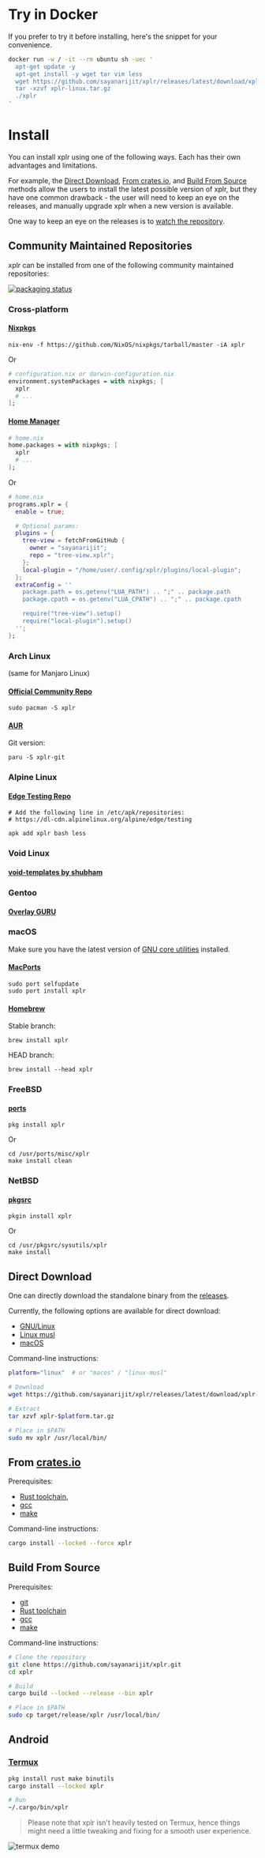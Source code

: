 # Try in Docker

If you prefer to try it before installing, here's the snippet for your
convenience.

```bash
docker run -w / -it --rm ubuntu sh -uec '
  apt-get update -y
  apt-get install -y wget tar vim less
  wget https://github.com/sayanarijit/xplr/releases/latest/download/xplr-linux.tar.gz
  tar -xzvf xplr-linux.tar.gz
  ./xplr
'
```

# Install

You can install xplr using one of the following ways. Each has their own
advantages and limitations.

For example, the [Direct Download][1], [From crates.io][2], and
[Build From Source][3] methods allow the users to install the latest possible
version of xplr, but they have one common drawback - the user will need to keep
an eye on the releases, and manually upgrade xplr when a new version is
available.

One way to keep an eye on the releases is to [watch the repository][4].

## Community Maintained Repositories

xplr can be installed from one of the following community maintained
repositories:

[![packaging status][5]][6]

### Cross-platform

#### [Nixpkgs][10]

```
nix-env -f https://github.com/NixOS/nixpkgs/tarball/master -iA xplr
```

Or

```nix
# configuration.nix or darwin-configuration.nix
environment.systemPackages = with nixpkgs; [
  xplr
  # ...
];
```

#### [Home Manager][30]

```nix
# home.nix
home.packages = with nixpkgs; [
  xplr
  # ...
];
```

Or

```nix
# home.nix
programs.xplr = {
  enable = true;

  # Optional params:
  plugins = {
    tree-view = fetchFromGitHub {
      owner = "sayanarijit";
      repo = "tree-view.xplr";
    };
    local-plugin = "/home/user/.config/xplr/plugins/local-plugin";
  };
  extraConfig = ''
    package.path = os.getenv("LUA_PATH") .. ";" .. package.path
    package.cpath = os.getenv("LUA_CPATH") .. ";" .. package.cpath

    require("tree-view").setup()
    require("local-plugin").setup()
  '';
};
```

### Arch Linux

(same for Manjaro Linux)

#### [Official Community Repo][7]

```
sudo pacman -S xplr
```

#### [AUR][8]

Git version:

```
paru -S xplr-git
```

### Alpine Linux

#### [Edge Testing Repo][27]

```
# Add the following line in /etc/apk/repositories:
# https://dl-cdn.alpinelinux.org/alpine/edge/testing

apk add xplr bash less
```

### Void Linux

#### [void-templates by shubham][9]

### Gentoo

#### [Overlay GURU][28]

### macOS

Make sure you have the latest version of [GNU core utilities][29] installed.

#### [MacPorts][11]

```
sudo port selfupdate
sudo port install xplr
```

#### [Homebrew][12]

Stable branch:

```
brew install xplr
```

HEAD branch:

```
brew install --head xplr
```

### FreeBSD

#### [ports][13]

```
pkg install xplr
```

Or

```
cd /usr/ports/misc/xplr
make install clean
```

### NetBSD

#### [pkgsrc][14]

```
pkgin install xplr
```

Or

```
cd /usr/pkgsrc/sysutils/xplr
make install
```

## Direct Download

One can directly download the standalone binary from the
[releases][15].

Currently, the following options are available for direct download:

- [GNU/Linux][16]
- [Linux musl][26]
- [macOS][17]

Command-line instructions:

```bash
platform="linux"  # or "macos" / "linux-musl"

# Download
wget https://github.com/sayanarijit/xplr/releases/latest/download/xplr-$platform.tar.gz

# Extract
tar xzvf xplr-$platform.tar.gz

# Place in $PATH
sudo mv xplr /usr/local/bin/
```

## From [crates.io][18]

Prerequisites:

- [Rust toolchain][19],
- [gcc][20]
- [make][21]

Command-line instructions:

```bash
cargo install --locked --force xplr
```

## Build From Source

Prerequisites:

- [git][22]
- [Rust toolchain][19]
- [gcc][20]
- [make][21]

Command-line instructions:

```bash
# Clone the repository
git clone https://github.com/sayanarijit/xplr.git
cd xplr

# Build
cargo build --locked --release --bin xplr

# Place in $PATH
sudo cp target/release/xplr /usr/local/bin/
```

## Android

### [Termux][24]

```bash
pkg install rust make binutils
cargo install --locked xplr

# Run
~/.cargo/bin/xplr
```

> Please note that xplr isn't heavily tested on Termux, hence things might need
> a little tweaking and fixing for a smooth user experience.

![termux demo][23]

[1]: #direct-download
[2]: #from-cratesio
[3]: #build-from-source
[4]: https://github.com/sayanarijit/xplr/watchers
[5]: https://repology.org/badge/vertical-allrepos/xplr.svg
[6]: https://repology.org/project/xplr/versions
[7]: https://archlinux.org/packages/extra/x86_64/xplr
[8]: https://aur.archlinux.org/packages/?O=0&SeB=n&K=xplr&outdated=&SB=n&SO=a&PP=50&do_Search=Go
[9]: https://github.com/shubham-cpp/void-pkg-templates
[10]: https://github.com/NixOS/nixpkgs/blob/master/pkgs/by-name/xp/xplr/package.nix
[11]: https://ports.macports.org/port/xplr
[12]: https://formulae.brew.sh/formula/xplr
[13]: https://cgit.freebsd.org/ports/plain/misc/xplr/
[14]: https://pkgsrc.se/sysutils/xplr
[15]: https://github.com/sayanarijit/xplr/releases
[16]: https://github.com/sayanarijit/xplr/releases/latest/download/xplr-linux.tar.gz
[17]: https://github.com/sayanarijit/xplr/releases/latest/download/xplr-macos.tar.gz
[18]: https://crates.io/crates/xplr
[19]: https://www.rust-lang.org/tools/install
[20]: https://gcc.gnu.org/
[21]: https://www.gnu.org/software/make/
[22]: https://git-scm.com/
[23]: https://github.com/sayanarijit/xplr/assets/11632726/3b61e8c8-76f0-48e8-8734-50e9e7e495b7
[24]: https://termux.dev/
[25]: https://gifyu.com/image/tF2D
[26]: https://github.com/sayanarijit/xplr/releases/latest/download/xplr-linux-musl.tar.gz
[27]: https://pkgs.alpinelinux.org/packages?name=xplr
[28]: https://gpo.zugaina.org/Overlays/guru/app-misc/xplr
[29]: https://formulae.brew.sh/formula/coreutils
[30]: https://github.com/nix-community/home-manager/blob/master/modules/programs/xplr.nix
